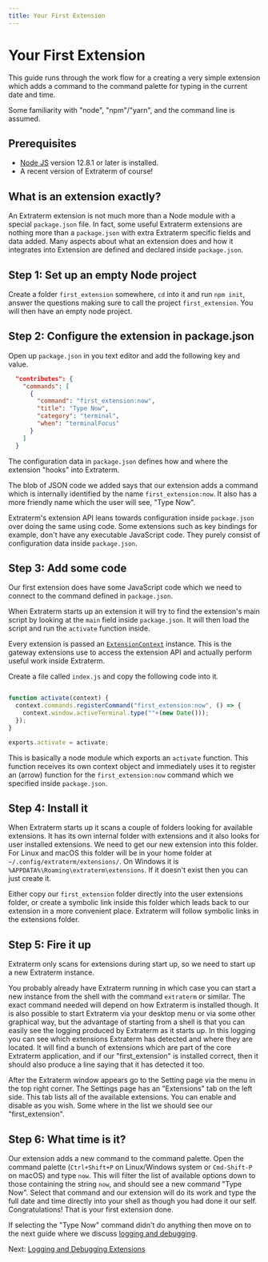 ```yaml
---
title: Your First Extension
---
```


# Your First Extension

This guide runs through the work flow for a creating a very simple extension which adds a command to the command palette for typing in the current date and time.

Some familiarity with "node", "npm"/"yarn", and the command line is assumed.


## Prerequisites

* [Node JS](https://nodejs.org/en/) version 12.8.1 or later is installed.
* A recent version of Extraterm of course!

## What is an extension exactly?

An Extraterm extension is not much more than a Node module with a special `package.json` file. In fact, some useful Extraterm extensions are nothing more than a `package.json` with extra Extraterm specific fields and data added. Many aspects about what an extension does and how it integrates into Extension are defined and declared inside `package.json`.


## Step 1: Set up an empty Node project

Create a folder `first_extension` somewhere, `cd` into it and run `npm init`, answer the questions making sure to call the project `first_extension`. You will then have an empty node project.


## Step 2: Configure the extension in package.json

Open up `package.json` in you text editor and add the following key and value.

```json
  "contributes": {
    "commands": [
      {
        "command": "first_extension:now",
        "title": "Type Now",
        "category": "terminal",
        "when": "terminalFocus"
      }
    ]
  }
```

The configuration data in `package.json` defines how and where the extension "hooks" into Extraterm.

The blob of JSON code we added says that our extension adds a command which is internally identified by the name `first_extension:now`. It also has a more friendly name which the user will see, "Type Now".

Extraterm's extension API leans towards configuration inside `package.json` over doing the same using code. Some extensions such as key bindings for example, don't have any executable JavaScript code. They purely consist of configuration data inside `package.json`.


## Step 3: Add some code

Our first extension does have some JavaScript code which we need to connect to the command defined in `package.json`.

When Extraterm starts up an extension it will try to find the extension's main script by looking at the `main` field inside `package.json`. It will then load the script and run the `activate` function inside.

Every extension is passed an [`ExtensionContext`](extension_api/interfaces/extensioncontext.html) instance. This is the gateway extensions use to access the extension API and actually perform useful work inside Extraterm.

Create a file called `index.js` and copy the following code into it.

```javascript

function activate(context) {
  context.commands.registerCommand("first_extension:now", () => {
    context.window.activeTerminal.type(""+(new Date()));
  });
}

exports.activate = activate;
```

This is basically a node module which exports an `activate` function. This function receives its own context object and immediately uses it to register an (arrow) function for the `first_extension:now` command which we specified inside `package.json`.


## Step 4: Install it

When Extraterm starts up it scans a couple of folders looking for available extensions. It has its own internal folder with extensions and it also looks for user installed extensions. We need to get our new extension into this folder. For Linux and macOS this folder will be in your home folder at `~/.config/extraterm/extensions/`. On Windows it is `%APPDATA%\Roaming\extraterm\extensions`. If it doesn't exist then you can just create it.

Either copy our `first_extension` folder directly into the user extensions folder, or create a symbolic link inside this folder which leads back to our extension in a more convenient place. Extraterm will follow symbolic links in the extensions folder.


## Step 5: Fire it up

Extraterm only scans for extensions during start up, so we need to start up a new Extraterm instance.

You probably already have Extraterm running in which case you can start a new instance from the shell with the command `extraterm` or similar. The exact command needed will depend on how Extraterm is installed though. It is also possible to start Extraterm via your desktop menu or via some other graphical way, but the advantage of starting from a shell is that you can easily see the logging produced by Extraterm as it starts up. In this logging you can see which extensions Extraterm has detected and where they are located. It will find a bunch of extensions which are part of the core Extraterm application, and if our "first_extension" is installed correct, then it should also produce a line saying that it has detected it too.

After the Extraterm window appears go to the Setting page via the menu in the top right corner. The Settings page has an "Extensions" tab on the left side. This tab lists all of the available extensions. You can enable and disable as you wish. Some where in the list we should see our "first_extension".


## Step 6: What time is it?

Our extension adds a new command to the command palette. Open the command palette (`Ctrl+Shift+P` on Linux/Windows system or `Cmd-Shift-P` on macOS) and type `now`. This will filter the list of available options down to those containing the string `now`, and should see a new command "Type Now". Select that command and our extension will do its work and type the full date and time directly into your shell as though you had done it our self. Congratulations! That is your first extension done.

If selecting the "Type Now" command didn't do anything then move on to the next guide where we discuss [logging and debugging](extensions_logging_and_debugging.md).

Next: [Logging and Debugging Extensions](extensions_logging_and_debugging.md)
